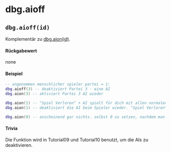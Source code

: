 # dbg.aioff

## `dbg.aioff(id)`

Komplementär zu [dbg.aion(id)](dbg.aion.md).

#### Rückgabewert

none

#### Beispiel

```lua
-- angenommen menschlicher spieler partei = 1:
dbg.aioff(3) -- deaktiviert Partei 3 - eine AI
dbg.aion(3) -- aktiviert Partei 3 AI wieder

dbg.aion(1) -- "Spiel Verloren" + AI spielt für dich mit allen normalen Verhaltensweisen
dbg.aion(1) -- deaktiviert die AI beim Spieler wieder. "Spiel Verloren" bleibt dennoch stehen

dbg.aion(0) -- anscheinend gar nichts. selbst 0 zu setzen, nachdem man 1 hatte, ändert nichts.
```

#### Trivia

Die Funktion wird in Tutorial09 und Tutorial10 benutzt, um die AIs zu deaktivieren.
